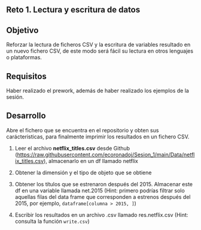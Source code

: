 
## Reto 1. Lectura y escritura de datos 

## Objetivo
Reforzar la lectura de ficheros CSV y la escritura de variables resultado en un nuevo fichero CSV, de este modo será fácil su lectura en otros lenguajes o plataformas.

## Requisitos
Haber realizado el prework, además de haber realizado los ejemplos de la sesión.

## Desarrollo
Abre el fichero que se encuentra en el repositorio y obten sus carácteristicas, para finalmente imprimir los resultados en un fichero CSV.

1. Leer el archivo **netflix_titles.csv** desde Github
(https://raw.githubusercontent.com/ecoronadoj/Sesion_1/main/Data/netflix_titles.csv), almacenarlo en un df llamado netflix

2. Obtener la dimensión y el tipo de objeto que se obtiene

3. Obtener los títulos que se estrenaron después del 2015. Almacenar este df en una variable llamada net.2015 
(Hint: primero podrías filtrar solo aquellas filas del data frame que corresponden a estrenos después del 2015, por ejemplo, `dataframe[columna > 2015, ]`)

4. Escribir los resultados en un archivo .csv llamado res.netflix.csv
(Hint: consulta la función `write.csv`)
